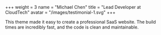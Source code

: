 +++
weight = 3
name = "Michael Chen"
title = "Lead Developer at CloudTech"
avatar = "/images/testimonial-1.svg"
+++

This theme made it easy to create a professional SaaS website. 
The build times are incredibly fast, and the code is clean and maintainable.
